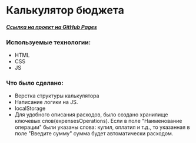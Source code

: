 # **Калькулятор бюджета**

#### *[Ссылка на проект на GitHub Pages](https://konstantin-sinitsyn.github.io/budget-calculator/)*

### Используемые технологии:
* HTML
* CSS
* JS

### Что было сделано:
* Верстка структуры калькулятора
* Написание логики на JS. 
* localStorage
* Для удобного описания расходов, было создано хранилище ключевых слов(expensesOperations). Если в поле "Наименование операции" были указаны слова: купил, оплатил и т.д., то указанная в поле "Введите сумму" сумма будет автоматически расходом.
